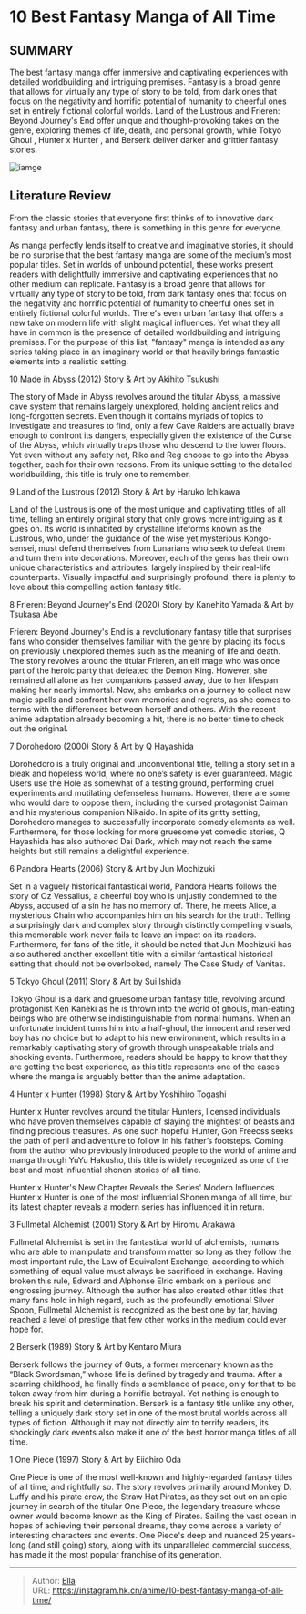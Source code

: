 # 10 Best Fantasy Manga of All Time


## SUMMARY 


 The best fantasy manga offer immersive and captivating experiences with detailed worldbuilding and intriguing premises. 
 Fantasy is a broad genre that allows for virtually any type of story to be told, from dark ones that focus on the negativity and horrific potential of humanity to cheerful ones set in entirely fictional colorful worlds. 
Land of the Lustrous
 and 
Frieren: Beyond Journey&#39;s End
 offer unique and thought-provoking takes on the genre, exploring themes of life, death, and personal growth, while 
Tokyo Ghoul
, 
Hunter x Hunter
, and 
Berserk 
deliver darker and grittier fantasy stories. 

![iamge](https://static1.srcdn.com/wordpress/wp-content/uploads/2023/11/best-fantasy-manga-featured-image.jpg)

## Literature Review

From the classic stories that everyone first thinks of to innovative dark fantasy and urban fantasy, there is something in this genre for everyone.




As manga perfectly lends itself to creative and imaginative stories, it should be no surprise that the best fantasy manga are some of the medium’s most popular titles. Set in worlds of unbound potential, these works present readers with delightfully immersive and captivating experiences that no other medium can replicate.
Fantasy is a broad genre that allows for virtually any type of story to be told, from dark fantasy ones that focus on the negativity and horrific potential of humanity to cheerful ones set in entirely fictional colorful worlds. There&#39;s even urban fantasy that offers a new take on modern life with slight magical influences. Yet what they all have in common is the presence of detailed worldbuilding and intriguing premises.
For the purpose of this list, &#34;fantasy&#34; manga is intended as any series taking place in an imaginary world or that heavily brings fantastic elements into a realistic setting. 










 








 10  Made in Abyss (2012) 
Story &amp; Art by Akihito Tsukushi
        

The story of Made in Abyss revolves around the titular Abyss, a massive cave system that remains largely unexplored, holding ancient relics and long-forgotten secrets. Even though it contains myriads of topics to investigate and treasures to find, only a few Cave Raiders are actually brave enough to confront its dangers, especially given the existence of the Curse of the Abyss, which virtually traps those who descend to the lower floors. Yet even without any safety net, Riko and Reg choose to go into the Abyss together, each for their own reasons. From its unique setting to the detailed worldbuilding, this title is truly one to remember.





 9  Land of the Lustrous (2012) 
Story &amp; Art by Haruko Ichikawa
        

Land of the Lustrous is one of the most unique and captivating titles of all time, telling an entirely original story that only grows more intriguing as it goes on. Its world is inhabited by crystalline lifeforms known as the Lustrous, who, under the guidance of the wise yet mysterious Kongo-sensei, must defend themselves from Lunarians who seek to defeat them and turn them into decorations. Moreover, each of the gems has their own unique characteristics and attributes, largely inspired by their real-life counterparts. Visually impactful and surprisingly profound, there is plenty to love about this compelling action fantasy title.





 8  Frieren: Beyond Journey&#39;s End (2020) 
Story by Kanehito Yamada &amp; Art by Tsukasa Abe


 







Frieren: Beyond Journey&#39;s End is a revolutionary fantasy title that surprises fans who consider themselves familiar with the genre by placing its focus on previously unexplored themes such as the meaning of life and death. The story revolves around the titular Frieren, an elf mage who was once part of the heroic party that defeated the Demon King. However, she remained all alone as her companions passed away, due to her lifespan making her nearly immortal. Now, she embarks on a journey to collect new magic spells and confront her own memories and regrets, as she comes to terms with the differences between herself and others. With the recent anime adaptation already becoming a hit, there is no better time to check out the original.





 7  Dorohedoro (2000) 
Story &amp; Art by Q Hayashida
        

Dorohedoro is a truly original and unconventional title, telling a story set in a bleak and hopeless world, where no one’s safety is ever guaranteed. Magic Users use the Hole as somewhat of a testing ground, performing cruel experiments and mutilating defenseless humans. However, there are some who would dare to oppose them, including the cursed protagonist Caiman and his mysterious companion Nikaido. In spite of its gritty setting, Dorohedoro manages to successfully incorporate comedy elements as well. Furthermore, for those looking for more gruesome yet comedic stories, Q Hayashida has also authored Dai Dark, which may not reach the same heights but still remains a delightful experience.





 6  Pandora Hearts (2006) 
Story &amp; Art by Jun Mochizuki


 







Set in a vaguely historical fantastical world, Pandora Hearts follows the story of Oz Vessalius, a cheerful boy who is unjustly condemned to the Abyss, accused of a sin he has no memory of. There, he meets Alice, a mysterious Chain who accompanies him on his search for the truth. Telling a surprisingly dark and complex story through distinctly compelling visuals, this memorable work never fails to leave an impact on its readers. Furthermore, for fans of the title, it should be noted that Jun Mochizuki has also authored another excellent title with a similar fantastical historical setting that should not be overlooked, namely The Case Study of Vanitas.





 5  Tokyo Ghoul (2011) 
Story &amp; Art by Sui Ishida
        

Tokyo Ghoul is a dark and gruesome urban fantasy title, revolving around protagonist Ken Kaneki as he is thrown into the world of ghouls, man-eating beings who are otherwise indistinguishable from normal humans. When an unfortunate incident turns him into a half-ghoul, the innocent and reserved boy has no choice but to adapt to his new environment, which results in a remarkably captivating story of growth through unspeakable trials and shocking events. Furthermore, readers should be happy to know that they are getting the best experience, as this title represents one of the cases where the manga is arguably better than the anime adaptation.





 4  Hunter x Hunter (1998) 
Story &amp; Art by Yoshihiro Togashi


 







Hunter x Hunter revolves around the titular Hunters, licensed individuals who have proven themselves capable of slaying the mightiest of beasts and finding precious treasures. As one such hopeful Hunter, Gon Freecss seeks the path of peril and adventure to follow in his father’s footsteps. Coming from the author who previously introduced people to the world of anime and manga through YuYu Hakusho, this title is widely recognized as one of the best and most influential shonen stories of all time.
            
 
 Hunter x Hunter&#39;s New Chapter Reveals the Series&#39; Modern Influences 
Hunter x Hunter is one of the most influential Shonen manga of all time, but its latest chapter reveals a modern series has influenced it in return.








 3  Fullmetal Alchemist (2001) 
Story &amp; Art by Hiromu Arakawa
        

Fullmetal Alchemist is set in the fantastical world of alchemists, humans who are able to manipulate and transform matter so long as they follow the most important rule, the Law of Equivalent Exchange, according to which something of equal value must always be sacrificed in exchange. Having broken this rule, Edward and Alphonse Elric embark on a perilous and engrossing journey. Although the author has also created other titles that many fans hold in high regard, such as the profoundly emotional Silver Spoon, Fullmetal Alchemist is recognized as the best one by far, having reached a level of prestige that few other works in the medium could ever hope for. 





 2  Berserk (1989) 
Story &amp; Art by Kentaro Miura
        

Berserk follows the journey of Guts, a former mercenary known as the “Black Swordsman,” whose life is defined by tragedy and trauma. After a scarring childhood, he finally finds a semblance of peace, only for that to be taken away from him during a horrific betrayal. Yet nothing is enough to break his spirit and determination. Berserk is a fantasy title unlike any other, telling a uniquely dark story set in one of the most brutal worlds across all types of fiction. Although it may not directly aim to terrify readers, its shockingly dark events also make it one of the best horror manga titles of all time.





 1  One Piece (1997) 
Story &amp; Art by Eiichiro Oda


 







One Piece is one of the most well-known and highly-regarded fantasy titles of all time, and rightfully so. The story revolves primarily around Monkey D. Luffy and his pirate crew, the Straw Hat Pirates, as they set out on an epic journey in search of the titular One Piece, the legendary treasure whose owner would become known as the King of Pirates. Sailing the vast ocean in hopes of achieving their personal dreams, they come across a variety of interesting characters and events. One Piece&#39;s deep and nuanced 25 years-long (and still going) story, along with its unparalleled commercial success, has made it the most popular franchise of its generation. 

---

> Author: [Ella](https://instagram.hk.cn/)  
> URL: https://instagram.hk.cn/anime/10-best-fantasy-manga-of-all-time/  

